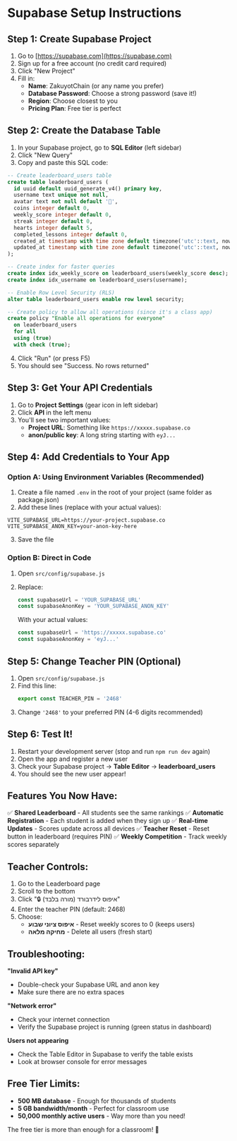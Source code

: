 # Supabase Setup Instructions

## Step 1: Create Supabase Project

1. Go to [https://supabase.com](https://supabase.com)
2. Sign up for a free account (no credit card required)
3. Click "New Project"
4. Fill in:
   - **Name**: ZakuyotChain (or any name you prefer)
   - **Database Password**: Choose a strong password (save it!)
   - **Region**: Choose closest to you
   - **Pricing Plan**: Free tier is perfect

## Step 2: Create the Database Table

1. In your Supabase project, go to **SQL Editor** (left sidebar)
2. Click "New Query"
3. Copy and paste this SQL code:

```sql
-- Create leaderboard_users table
create table leaderboard_users (
  id uuid default uuid_generate_v4() primary key,
  username text unique not null,
  avatar text not null default '👤',
  coins integer default 0,
  weekly_score integer default 0,
  streak integer default 0,
  hearts integer default 5,
  completed_lessons integer default 0,
  created_at timestamp with time zone default timezone('utc'::text, now()) not null,
  updated_at timestamp with time zone default timezone('utc'::text, now()) not null
);

-- Create index for faster queries
create index idx_weekly_score on leaderboard_users(weekly_score desc);
create index idx_username on leaderboard_users(username);

-- Enable Row Level Security (RLS)
alter table leaderboard_users enable row level security;

-- Create policy to allow all operations (since it's a class app)
create policy "Enable all operations for everyone"
  on leaderboard_users
  for all
  using (true)
  with check (true);
```

4. Click "Run" (or press F5)
5. You should see "Success. No rows returned"

## Step 3: Get Your API Credentials

1. Go to **Project Settings** (gear icon in left sidebar)
2. Click **API** in the left menu
3. You'll see two important values:
   - **Project URL**: Something like `https://xxxxx.supabase.co`
   - **anon/public key**: A long string starting with `eyJ...`

## Step 4: Add Credentials to Your App

### Option A: Using Environment Variables (Recommended)

1. Create a file named `.env` in the root of your project (same folder as package.json)
2. Add these lines (replace with your actual values):

```
VITE_SUPABASE_URL=https://your-project.supabase.co
VITE_SUPABASE_ANON_KEY=your-anon-key-here
```

3. Save the file

### Option B: Direct in Code

1. Open `src/config/supabase.js`
2. Replace:
   ```javascript
   const supabaseUrl = 'YOUR_SUPABASE_URL'
   const supabaseAnonKey = 'YOUR_SUPABASE_ANON_KEY'
   ```
   
   With your actual values:
   ```javascript
   const supabaseUrl = 'https://xxxxx.supabase.co'
   const supabaseAnonKey = 'eyJ...'
   ```

## Step 5: Change Teacher PIN (Optional)

1. Open `src/config/supabase.js`
2. Find this line:
   ```javascript
   export const TEACHER_PIN = '2468'
   ```
3. Change `'2468'` to your preferred PIN (4-6 digits recommended)

## Step 6: Test It!

1. Restart your development server (stop and run `npm run dev` again)
2. Open the app and register a new user
3. Check your Supabase project → **Table Editor** → **leaderboard_users**
4. You should see the new user appear!

## Features You Now Have:

✅ **Shared Leaderboard** - All students see the same rankings
✅ **Automatic Registration** - Each student is added when they sign up
✅ **Real-time Updates** - Scores update across all devices
✅ **Teacher Reset** - Reset button in leaderboard (requires PIN)
✅ **Weekly Competition** - Track weekly scores separately

## Teacher Controls:

1. Go to the Leaderboard page
2. Scroll to the bottom
3. Click "🔒 איפוס לידרבורד (מורה בלבד)"
4. Enter the teacher PIN (default: 2468)
5. Choose:
   - **איפוס ציוני שבוע** - Reset weekly scores to 0 (keeps users)
   - **מחיקה מלאה** - Delete all users (fresh start)

## Troubleshooting:

**"Invalid API key"**
- Double-check your Supabase URL and anon key
- Make sure there are no extra spaces

**"Network error"**
- Check your internet connection
- Verify the Supabase project is running (green status in dashboard)

**Users not appearing**
- Check the Table Editor in Supabase to verify the table exists
- Look at browser console for error messages

## Free Tier Limits:

- **500 MB database** - Enough for thousands of students
- **5 GB bandwidth/month** - Perfect for classroom use
- **50,000 monthly active users** - Way more than you need!

The free tier is more than enough for a classroom! 🎉
